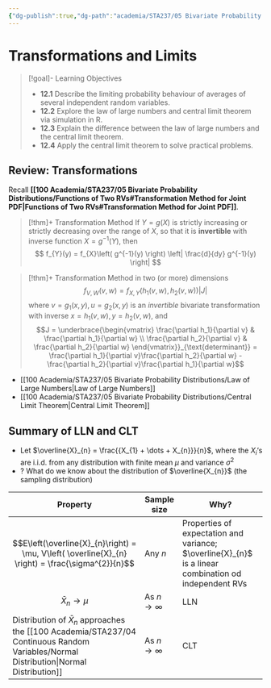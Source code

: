 ```yaml
---
{"dg-publish":true,"dg-path":"academia/STA237/05 Bivariate Probability Distributions/Week 12 - Transformations and Limits.md","permalink":"/academia/sta-237/05-bivariate-probability-distributions/week-12-transformations-and-limits/","tags":["lecture","note","stats","university"],"created":"2024-12-02T18:26:08.723-05:00","updated":"2024-12-06T07:19:56.000-05:00"}
---
```



# Transformations and Limits

> [!goal]- Learning Objectives
> - **12.1** Describe the limiting probability behaviour of averages of several independent random variables.
> - **12.2** Explore the law of large numbers and central limit theorem via simulation in R.
> - **12.3** Explain the difference between the law of large numbers and the central limit theorem.
> - **12.4** Apply the central limit theorem to solve practical problems.

## Review: Transformations

Recall **[[100 Academia/STA237/05 Bivariate Probability Distributions/Functions of Two RVs#Transformation Method for Joint PDF\|Functions of Two RVs#Transformation Method for Joint PDF]]**.

> [!thm]+ Transformation Method
> If $Y = g(X)$ is strictly increasing or strictly decreasing over the range of $X$, so that it is **invertible** with inverse function $X = g^{-1}(Y)$, then
> $$
> f_{Y}(y) = f_{X}\left( g^{-1}(y) \right) \left| \frac{d}{dy} g^{-1}(y) \right| 
> $$

> [!thm]+ Transformation Method in two (or more) dimensions
> $$
> f_{V, W}(v, w) = f_{X, Y}\left( h_{1}(v, w), h_{2}(v, w) \right) |J|
> $$
> where $v = g_{1}(x, y), u = g_{2}(x, y)$ is an *invertible* bivariate transformation with inverse $x = h_{1}(v, w), y = h_{2}(v, w)$, and
> $$J = \underbrace{\begin{vmatrix}
> \frac{\partial h_1}{\partial v} & \frac{\partial h_1}{\partial w} \\
> \frac{\partial h_2}{\partial v} & \frac{\partial h_2}{\partial w}
> \end{vmatrix}}_{\text{determinant}} =
> \frac{\partial h_1}{\partial v}\frac{\partial h_2}{\partial w} -
> \frac{\partial h_2}{\partial v}\frac{\partial h_1}{\partial w}$$

- [[100 Academia/STA237/05 Bivariate Probability Distributions/Law of Large Numbers\|Law of Large Numbers]]
- [[100 Academia/STA237/05 Bivariate Probability Distributions/Central Limit Theorem\|Central Limit Theorem]]

## Summary of LLN and CLT

- Let $\overline{X}_{n} = \frac{{X_{1} + \dots + X_{n}}}{n}$, where the $X_{i}$‘s are i.i.d. from any distribution with finite mean $\mu$ and variance $\sigma^{2}$
- ? What do we know about the distribution of $\overline{X_{n}}$ (the sampling distribution)

| Property                                                                                          | Sample size       | Why?                                                                                                  |
| ------------------------------------------------------------------------------------------------- | ----------------- | ----------------------------------------------------------------------------------------------------- |
| $$E\left(\overline{X}_{n}\right) = \mu, V\left( \overline{X}_{n} \right) = \frac{\sigma^{2}}{n}$$ | Any $n$           | Properties of expectation and variance; $\overline{X}_{n}$ is a linear combination od independent RVs |
| $$\bar{X}_{n} \to \mu$$                                                                           | As $n \to \infty$ | LLN                                                                                                   |
| Distribution of $\bar{X}_{n}$ approaches the [[100 Academia/STA237/04 Continuous Random Variables/Normal Distribution\|Normal Distribution]]                              | As $n \to \infty$ | CLT                                                                                                   |
